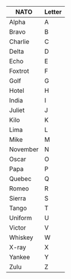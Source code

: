| NATO     | Letter |
| -------- | ------ |
| Alpha    | A      |
| Bravo    | B      |
| Charlie  | C      |
| Delta    | D      |
| Echo     | E      |
| Foxtrot  | F      |
| Golf     | G      |
| Hotel    | H      |
| India    | I      |
| Juliet   | J      |
| Kilo     | K      |
| Lima     | L      |
| Mike     | M      |
| November | N      |
| Oscar    | O      |
| Papa     | P      |
| Quebec   | Q      |
| Romeo    | R      |
| Sierra   | S      |
| Tango    | T      |
| Uniform  | U      |
| Victor   | V      |
| Whiskey  | W      |
| X-ray    | X      |
| Yankee   | Y      |
| Zulu     | Z      |
